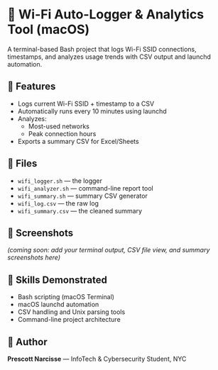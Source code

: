 # 📶 Wi-Fi Auto-Logger & Analytics Tool (macOS)

A terminal-based Bash project that logs Wi-Fi SSID connections, timestamps, and analyzes usage trends with CSV output and launchd automation.

## 🚀 Features

- Logs current Wi-Fi SSID + timestamp to a CSV
- Automatically runs every 10 minutes using launchd
- Analyzes:
  - Most-used networks
  - Peak connection hours
- Exports a summary CSV for Excel/Sheets

## 📂 Files

- `wifi_logger.sh` — the logger
- `wifi_analyzer.sh` — command-line report tool
- `wifi_summary.sh` — summary CSV generator
- `wifi_log.csv` — the raw log
- `wifi_summary.csv` — the cleaned summary

## 📸 Screenshots

_(coming soon: add your terminal output, CSV file view, and summary screenshots here)_

## 🧠 Skills Demonstrated

- Bash scripting (macOS Terminal)
- macOS launchd automation
- CSV handling and Unix parsing tools
- Command-line project architecture

## 📍 Author

**Prescott Narcisse** — InfoTech & Cybersecurity Student, NYC
